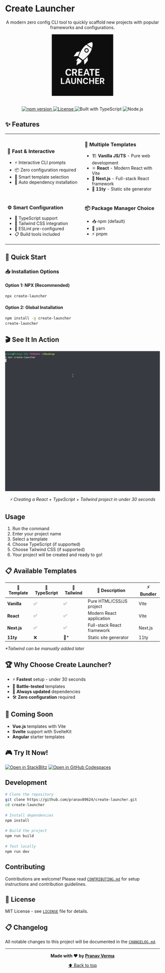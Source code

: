 # Create Launcher

<p align="center">A modern zero config CLI tool to quickly scaffold new projects with popular frameworks and configurations.</p>

<div  align="center">
  <img src="./assets/create-launcher.webp" alt="Create Launcher" width="200">
</div>
<br/>

<p align="center">
  <a href="https://www.npmjs.com/package/create-launcher">
    <img src="https://img.shields.io/npm/v/create-launcher?color=blue&label=npm" alt="npm version">
  </a>
  <a href="https://github.com/pranav89624/create-launcher/blob/main/LICENSE">
    <img src="https://img.shields.io/badge/license-MIT-blue.svg" alt="License">
  </a>
  <img src="https://img.shields.io/badge/built%20with-TypeScript-blue" alt="Built with TypeScript">
  <img src="https://img.shields.io/badge/node-%3E%3D16.0.0-blue" alt="Node.js">
</p>

## ✨ Features

<table>
<tr>
<td width="50%">

### 🚀 **Fast & Interactive**

- ⚡ Interactive CLI prompts
- 📦 Zero configuration required
- 🎯 Smart template selection
- 🔧 Auto dependency installation

</td>
<td width="50%">

### 🎨 **Multiple Templates**

- 🏗️ **Vanilla JS/TS** - Pure web development
- ⚛️ **React** - Modern React with Vite
- 🌟 **Next.js** - Full-stack React framework
- 📝 **11ty** - Static site generator

</td>
</tr>
<tr>
<td>

### ⚙️ **Smart Configuration**

- 📘 TypeScript support
- 🎨 Tailwind CSS integration
- 🧹 ESLint pre-configured
- 📋 Build tools included

</td>
<td>

### 📦 **Package Manager Choice**

- 📥 npm (default)
- 🧶 yarn
- ⚡ pnpm

</td>
</tr>
</table>

## 🚀 Quick Start

### <strong>📥 Installation Options</strong>

#### Option 1: NPX (Recommended)

```bash
npx create-launcher
```

#### Option 2: Global Installation

```bash
npm install -g create-launcher
create-launcher
```

## 🎬 See It In Action

<p align="center">
  <img src="./assets/Demo.gif" alt="Create Launcher Demo" width="850">
</p>

<p align="center"><em>⚡ Creating a React + TypeScript + Tailwind project in under 30 seconds</em></p>

## Usage

1. Run the command
2. Enter your project name
3. Select a template
4. Choose TypeScript (if supported)
5. Choose Tailwind CSS (if supported)
6. Your project will be created and ready to go!

## 📋 Available Templates

<table>
<thead>
<tr>
<th>🎨 Template</th>
<th>📘 TypeScript</th>
<th>🎨 Tailwind</th>
<th>📝 Description</th>
<th>⚡ Bundler</th>
</tr>
</thead>
<tbody>
<tr>
<td><strong>Vanilla</strong></td>
<td>✅</td>
<td>✅</td>
<td>Pure HTML/CSS/JS project</td>
<td>Vite</td>
</tr>
<tr>
<td><strong>React</strong></td>
<td>✅</td>
<td>✅</td>
<td>Modern React application</td>
<td>Vite</td>
</tr>
<tr>
<td><strong>Next.js</strong></td>
<td>✅</td>
<td>✅</td>
<td>Full-stack React framework</td>
<td>Next.js</td>
</tr>
<tr>
<td><strong>11ty</strong></td>
<td>❌</td>
<td>🔄*</td>
<td>Static site generator</td>
<td>11ty</td>
</tr>
</tbody>
</table>

<p><em>*Tailwind can be manually added later</em></p>

## 🏆 Why Choose Create Launcher?

- ⚡ **Fastest** setup - under 30 seconds
- 🎯 **Battle-tested** templates
- 🔄 **Always updated** dependencies
- 🛠️ **Zero configuration** required

## 🔮 Coming Soon

- **Vue.js** templates with Vite
- **Svelte** support with SvelteKit
- **Angular** starter templates

## 🎮 Try It Now!

[![Open in StackBlitz](https://img.shields.io/badge/Open%20in-StackBlitz-blue?logo=stackblitz)](https://stackblitz.com/github/pranav89624/create-launcher)
[![Open in GitHub Codespaces](https://img.shields.io/badge/Open%20in-GitHub%20Codespaces-blue?logo=github)](https://github.dev/pranav89624/create-launcher)

## Development

```bash
# Clone the repository
git clone https://github.com/pranav89624/create-launcher.git
cd create-launcher

# Install dependencies
npm install

# Build the project
npm run build

# Test locally
npm run dev
```

## Contributing

Contributions are welcome! Please read [`CONTRIBUTING.md`](./CONTRIBUTING.md) for setup instructions and contribution guidelines.

## 📄 License

MIT License - see [`LICENSE`](./LICENSE) file for details.

## 📋 Changelog

All notable changes to this project will be documented in the [`CHANGELOG.md`](./CHANGELOG.md).

---

<p align="center">
  <strong>Made with ❤️ by <a href="https://github.com/pranav89624">Pranav Verma</a></strong>
</p>

<p align="center">
  <a href="#create-launcher">⬆️ Back to top</a>
</p>

